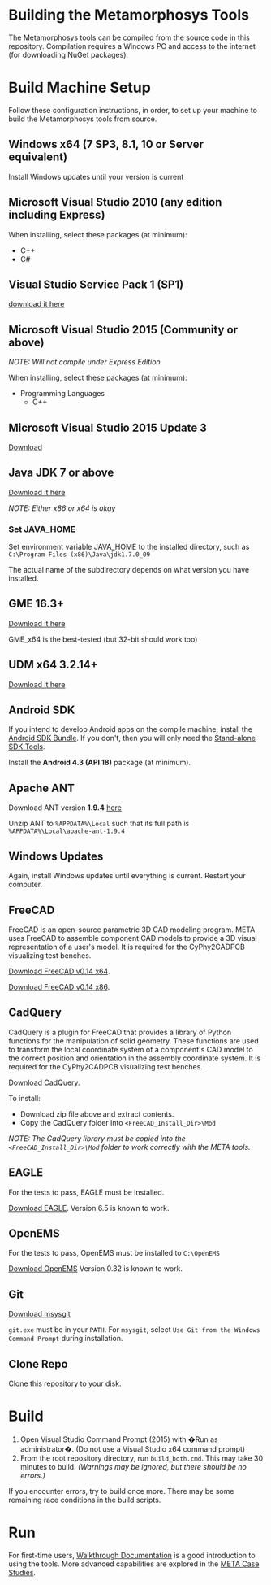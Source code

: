 # Building the Metamorphosys Tools
The Metamorphosys tools can be compiled from the source code in this repository. Compilation requires a Windows PC and access to the internet (for downloading NuGet packages).

# Build Machine Setup
Follow these configuration instructions, in order, to set up your machine to build the Metamorphosys tools from source.

## Windows x64 (7 SP3, 8.1, 10 or Server equivalent)
Install Windows updates until your version is current

## Microsoft Visual Studio 2010 (any edition including Express)

When installing, select these packages (at minimum):
- C++
- C#

## Visual Studio Service Pack 1 (SP1)
[download it here](http://www.microsoft.com/en-us/download/details.aspx?id=23691)

## Microsoft Visual Studio 2015 (Community or above)
_NOTE: Will not compile under Express Edition_

When installing, select these packages (at minimum):

- Programming Languages
    + C++

## Microsoft Visual Studio 2015 Update 3
[Download](https://www.visualstudio.com/en-us/news/releasenotes/vs2015-update3-vs)

## Java JDK 7 or above
[Download it here](http://www.oracle.com/technetwork/java/javase/downloads/jdk7-downloads-1880260.html)

_NOTE: Either x86 or x64 is okay_

### Set JAVA_HOME
Set environment variable JAVA_HOME to the installed directory, such as `C:\Program Files (x86)\Java\jdk1.7.0_09`

The actual name of the subdirectory depends on what version you have installed.

## GME 16.3+
[Download it here](https://forge.isis.vanderbilt.edu/gme)

GME_x64 is the best-tested (but 32-bit should work too)

## UDM x64 3.2.14+
[Download it here](http://repo.isis.vanderbilt.edu/UDM/3.2.14/)

## Android SDK
If you intend to develop Android apps on the compile machine, install the [Android SDK Bundle](http://developer.android.com/sdk/index.html). If you don't, then you will only need the [Stand-alone SDK Tools](http://developer.android.com/sdk/installing/index.html?pkg=tools).

Install the **Android 4.3 (API 18)** package (at minimum).

## Apache ANT
Download ANT version **1.9.4** [here](http://archive.apache.org/dist/ant/binaries/apache-ant-1.9.4-bin.zip)

Unzip ANT to `%APPDATA%\Local` such that its full path is `%APPDATA%\Local\apache-ant-1.9.4`

## Windows Updates
Again, install Windows updates until everything is current. Restart your computer.

## FreeCAD
FreeCAD is an open-source parametric 3D CAD modeling program. META uses FreeCAD to assemble component CAD models to provide a 3D visual representation of a user's model. It is required for the CyPhy2CADPCB visualizing test benches.

[Download FreeCAD v0.14 x64](http://sourceforge.net/projects/free-cad/files/FreeCAD%20Windows/FreeCAD%200.14/FreeCAD-0.14.3700_x64_setup.exe/download).

[Download FreeCAD v0.14 x86](http://sourceforge.net/projects/free-cad/files/FreeCAD%20Windows/FreeCAD%200.14/FreeCAD%200.14.3700_x86_setup.exe/download).

## CadQuery
CadQuery is a plugin for FreeCAD that provides a library of Python functions for the manipulation of solid geometry. These functions are used to transform the local coordinate system of a component's CAD model to the correct position and orientation in the assembly coordinate system. It is required for the CyPhy2CADPCB visualizing test benches.

[Download CadQuery](https://github.com/jmwright/cadquery-freecad-module/archive/master.zip).

To install:
* Download zip file above and extract contents.
* Copy the CadQuery folder into `<FreeCAD_Install_Dir>\Mod`

_NOTE: The CadQuery library must be copied into the `<FreeCAD_Install_Dir>\Mod` folder to work correctly with the META tools._

## EAGLE

For the tests to pass, EAGLE must be installed.

[Download EAGLE](https://cadsoft.io/). Version 6.5 is known to work.

## OpenEMS

For the tests to pass, OpenEMS must be installed to `C:\OpenEMS`

[Download OpenEMS](http://openems.de/download/win64/) Version 0.32 is known to work.

## Git
[Download msysgit](https://msysgit.github.io/)

`git.exe` must be in your `PATH`. For `msysgit`, select `Use Git from the Windows Command Prompt` during installation.

## Clone Repo
Clone this repository to your disk.

# Build
1. Open Visual Studio Command Prompt (2015) with �Run as administrator�. (Do not use a Visual Studio x64 command prompt)
2. From the root repository directory, run `build_both.cmd`. This may take 30 minutes to build. _(Warnings may be ignored, but there should be no errors.)_

If you encounter errors, try to build once more. There may be some remaining race conditions in the build scripts.

# Run
For first-time users, [Walkthrough Documentation](http://www.metamorphsoftware.com/alpha/meta-walkthroughs.html) is a good introduction to using the tools. More advanced capabilities are explored in the [META Case Studies](http://www.metamorphsoftware.com/alpha/meta-case-studies.html).
